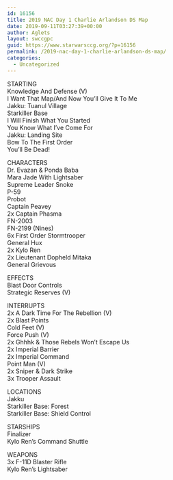 ```yaml
---
id: 16156
title: 2019 NAC Day 1 Charlie Arlandson DS Map
date: 2019-09-11T03:27:39+00:00
author: Aglets
layout: swccgpc
guid: https://www.starwarsccg.org/?p=16156
permalink: /2019-nac-day-1-charlie-arlandson-ds-map/
categories:
  - Uncategorized
---
```

STARTING  
Knowledge And Defense (V)  
I Want That Map/And Now You’ll Give It To Me  
Jakku: Tuanul Village  
Starkiller Base  
I Will Finish What You Started  
You Know What I&#8217;ve Come For  
Jakku: Landing Site  
Bow To The First Order  
You&#8217;ll Be Dead!

CHARACTERS  
Dr. Evazan & Ponda Baba  
Mara Jade With Lightsaber  
Supreme Leader Snoke  
P-59  
Probot  
Captain Peavey  
2x Captain Phasma  
FN-2003  
FN-2199 (Nines)  
6x First Order Stormtrooper  
General Hux  
2x Kylo Ren  
2x Lieutenant Dopheld Mitaka  
General Grievous

EFFECTS  
Blast Door Controls  
Strategic Reserves (V)

INTERRUPTS  
2x A Dark Time For The Rebellion (V)  
2x Blast Points  
Cold Feet (V)  
Force Push (V)  
2x Ghhhk & Those Rebels Won&#8217;t Escape Us  
2x Imperial Barrier  
2x Imperial Command  
Point Man (V)  
2x Sniper & Dark Strike  
3x Trooper Assault

LOCATIONS  
Jakku  
Starkiller Base: Forest  
Starkiller Base: Shield Control

STARSHIPS  
Finalizer  
Kylo Ren&#8217;s Command Shuttle

WEAPONS  
3x F-11D Blaster Rifle  
Kylo Ren&#8217;s Lightsaber